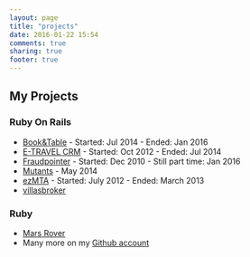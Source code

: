```yaml
---
layout: page
title: "projects"
date: 2016-01-22 15:54
comments: true
sharing: true
footer: true
---
```


## My Projects

### Ruby On Rails

* [Book&Table](/projects/book_and_table/) - Started: Jul 2014 - Ended: Jan 2016
* [E-TRAVEL CRM](/projects/e-travel-crm) - Started: Oct 2012 - Ended: Jul 2014 
* [Fraudpointer](/projects/fraudpointer/) - Started: Dec 2010 - Still part time: Jan 2016
* [Mutants](/projects/mutants/) - May 2014
* [ezMTA](/projects/ezmta/) - Started: July 2012 - Ended: March 2013
* [villasbroker](/projects/villasbroker/)

### Ruby
* [Mars Rover](/projects/mars_rover/)
* Many more on my [Github account](https://github.com/pmatsinopoulos)